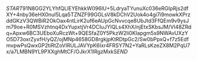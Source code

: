 $START$91N8GG2YLYhfQLlEYEhkkW096lU+5LdryaTYunuXc036eRGIpRjs2dfXY+4nby36eHX0nul5Lqa5TZNZF99GGLsV8kDChV2Uok4o4gi7i9mowkXPrzddGKzV3QWBiR2OkOax4ntLirK2uf6eAUpGcNvvcqe8UbJtd3FfQEm9v9ysJm79oe+R0MSVzhtnq4DxYupxtjVr4DCIuJYlQLs4XhX/njEtxSKbsJM/VI48ZRdq+Apxw6BC3UEboXuRczWt+9QESfaZ0Y5PkzW2li0KIapgm5s9NWAvUXzYO5D73oxrZyxfH/yQZ/ojMNp4658GD8rgkjpKtRDtpGc2/Sw0bPpxQ+f7z5EdfmvpwPsQwxGP2tiRtZoVIRULJAVYpK6Ixr4FRSY7N2+YaRLsKzeZX8M2PqU7x/a7LMBN9YL9PXXghMtCF/OJkrX1IRgzMxkS$END$